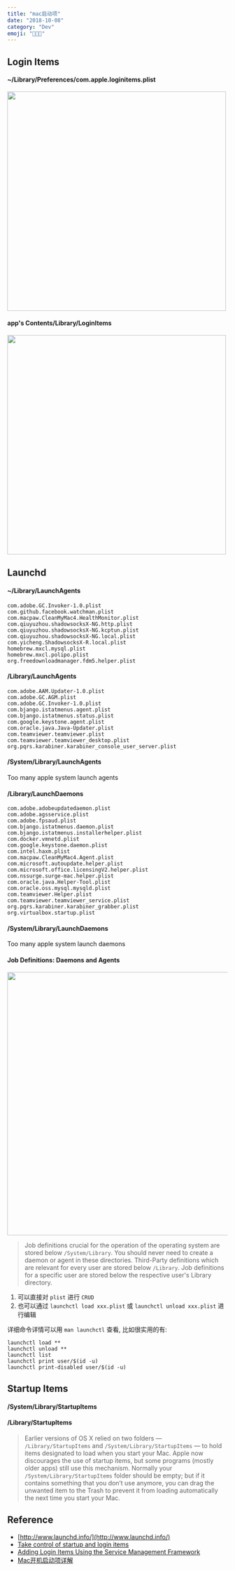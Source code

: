 ```yaml
---
title: "mac启动项"
date: "2018-10-08"
category: "Dev"
emoji: "👨🏼‍💻"
---
```


## Login Items

#### ~/Library/Preferences/com.apple.loginitems.plist

<img src="https://raw.githubusercontent.com/FaiChou/faichou.github.io/master/img/qiniu/markdown/1538991107794.png" width="500"/>

#### app's Contents/Library/LoginItems

<img src="https://raw.githubusercontent.com/FaiChou/faichou.github.io/master/img/qiniu/markdown/1538992483910.png" width="500"/>



## Launchd

#### ~/Library/LaunchAgents

```
com.adobe.GC.Invoker-1.0.plist
com.github.facebook.watchman.plist
com.macpaw.CleanMyMac4.HealthMonitor.plist
com.qiuyuzhou.shadowsocksX-NG.http.plist
com.qiuyuzhou.shadowsocksX-NG.kcptun.plist
com.qiuyuzhou.shadowsocksX-NG.local.plist
com.yicheng.ShadowsocksX-R.local.plist
homebrew.mxcl.mysql.plist
homebrew.mxcl.polipo.plist
org.freedownloadmanager.fdm5.helper.plist
```

#### /Library/LaunchAgents

```
com.adobe.AAM.Updater-1.0.plist
com.adobe.GC.AGM.plist
com.adobe.GC.Invoker-1.0.plist
com.bjango.istatmenus.agent.plist
com.bjango.istatmenus.status.plist
com.google.keystone.agent.plist
com.oracle.java.Java-Updater.plist
com.teamviewer.teamviewer.plist
com.teamviewer.teamviewer_desktop.plist
org.pqrs.karabiner.karabiner_console_user_server.plist
```

#### /System/Library/LaunchAgents

Too many apple system launch agents


#### /Library/LaunchDaemons

```
com.adobe.adobeupdatedaemon.plist
com.adobe.agsservice.plist
com.adobe.fpsaud.plist
com.bjango.istatmenus.daemon.plist
com.bjango.istatmenus.installerhelper.plist
com.docker.vmnetd.plist
com.google.keystone.daemon.plist
com.intel.haxm.plist
com.macpaw.CleanMyMac4.Agent.plist
com.microsoft.autoupdate.helper.plist
com.microsoft.office.licensingV2.helper.plist
com.nssurge.surge-mac.helper.plist
com.oracle.java.Helper-Tool.plist
com.oracle.oss.mysql.mysqld.plist
com.teamviewer.Helper.plist
com.teamviewer.teamviewer_service.plist
org.pqrs.karabiner.karabiner_grabber.plist
org.virtualbox.startup.plist
```

#### /System/Library/LaunchDaemons

Too many apple system launch daemons



#### Job Definitions: Daemons and Agents

<img src="https://raw.githubusercontent.com/FaiChou/faichou.github.io/master/img/qiniu/markdown/1538997422057.png" width="600"/>

> Job definitions crucial for the operation of the operating system are stored below `/System/Library`. You should never need to create a daemon or agent in these directories. Third-Party definitions which are relevant for every user are stored below `/Library`. Job definitions for a specific user are stored below the respective user's Library directory.




1. 可以直接对 `plist` 进行 `CRUD`
2. 也可以通过 `launchctl load xxx.plist` 或 `launchctl unload xxx.plist` 进行编辑

详细命令详情可以用 `man launchctl` 查看, 比如很实用的有:

```
launchctl load **
launchctl unload **
launchctl list
launchctl print user/$(id -u)
launchctl print-disabled user/$(id -u)
```


## Startup Items

#### /System/Library/StartupItems
#### /Library/StartupItems

> Earlier versions of OS X relied on two folders — `/Library/StartupItems` and `/System/Library/StartupItems` — to hold items designated to load when you start your Mac. Apple now discourages the use of startup items, but some programs (mostly older apps) still use this mechanism. Normally your `/System/Library/StartupItems` folder should be empty; but if it contains something that you don’t use anymore, you can drag the unwanted item to the Trash to prevent it from loading automatically the next time you start your Mac.




## Reference

- [http://www.launchd.info/](http://www.launchd.info/)
- [Take control of startup and login items
](https://www.macworld.com/article/2047747/take-control-of-startup-and-login-items.html)
- [Adding Login Items Using the Service Management Framework
](https://developer.apple.com/library/archive/documentation/MacOSX/Conceptual/BPSystemStartup/Chapters/CreatingLoginItems.html)
- [Mac开机启动项详解](https://blog.csdn.net/astarring/article/details/69055218)

